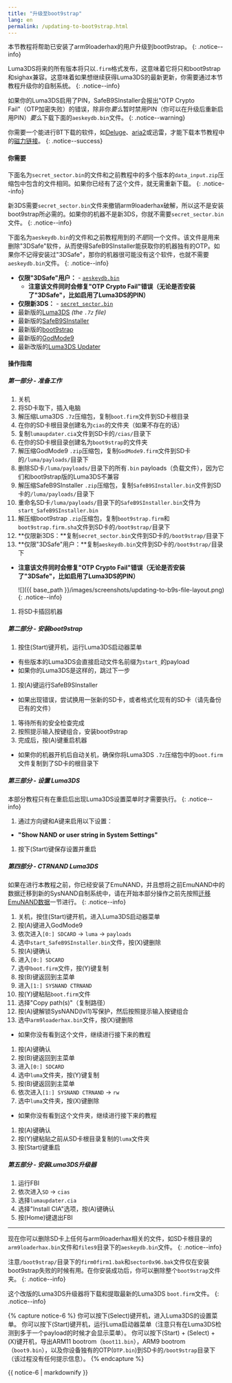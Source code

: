 ```yaml
---
title: "升级至boot9strap"
lang: en
permalink: /updating-to-boot9strap.html
---
```


本节教程将帮助已安装了arm9loaderhax的用户升级到boot9strap。
{: .notice--info}

Luma3DS将来的所有版本将只以`.firm`格式发布，这意味着它将只和boot9strap和sighax兼容。这意味着如果想继续获得Luma3DS的最新更新，你需要通过本节教程升级你的自制系统。
{: .notice--info}

如果你的Luma3DS启用了PIN，SafeB9SInstaller会报出"OTP Crypto Fail"（OTP加密失败）的错误，除非你*要么*暂时禁用PIN（你可以在升级后重新启用PIN）*要么*下载下面的`aeskeydb.bin`文件。
{: .notice--warning}

你需要一个能进行BT下载的软件，如[Deluge](http://dev.deluge-torrent.org/wiki/Download)、[aria2](https://aria2.github.io/)或迅雷，才能下载本节教程中的[磁力链接](http://baike.baidu.com/item/%E7%A3%81%E5%8A%9B%E9%93%BE%E6%8E%A5)。
{: .notice--success}

#### 你需要

下面名为`secret_sector.bin`的文件和之前教程中的多个版本的`data_input.zip`压缩包中包含的文件相同。如果你已经有了这个文件，就无需重新下载。
{: .notice--info}

新3DS需要`secret_sector.bin`文件来撤销arm9loaderhax破解，所以这不是安装boot9strap所必需的。如果你的机器不是新3DS，你就不需要`secret_sector.bin`文件。
{: .notice--info}

下面名为`aeskeydb.bin`的文件和之前教程用到的*不是*同一个文件。该文件是用来删除"3DSafe"软件，从而使得SafeB9SInstaller能获取你的机器独有的OTP。如果你不记得安装过"3DSafe"，那你的机器很可能没有这个软件，也就不需要`aeskeydb.bin`文件。
{: .notice--info}

* **仅限"3DSafe"用户：** <i class="fa fa-magnet" aria-hidden="true" title="这个下载链接是磁力链格式的。请使用BT种子客户端进行下载。"></i> - [`aeskeydb.bin`](magnet:?xt=urn:btih:621f8af00638cb2b00d5bd0c6816543fa00b5fb1&dn=aeskeydb.bin&tr=udp%3A%2F%2Ftracker.tiny-vps.com%3A6969%2Fannounce&tr=udp%3A%2F%2Ftracker.aletorrenty.pl%3A2710%2Fannounce&tr=udp%3A%2F%2Ftracker.leechers-paradise.org%3A6969%2Fannounce&tr=udp%3A%2F%2Ftracker.coppersurfer.tk%3A6969%2Fannounce&tr=udp%3A%2F%2Ftorrent.gresille.org%3A80%2Fannounce&tr=http%3A%2F%2Ftorrent.gresille.org%2Fannounce&tr=udp%3A%2F%2Fexplodie.org%3A6969%2Fannounce&tr=udp%3A%2F%2Ftracker.filetracker.pl%3A8089%2Fannounce&tr=http%3A%2F%2Ftracker.tfile.me%2Fannounce&tr=http%3A%2F%2Ftracker.baravik.org%3A6970%2Fannounce&tr=udp%3A%2F%2Ftracker.yoshi210.com%3A6969%2Fannounce&tr=udp%3A%2F%2Fp4p.arenabg.com%3A1337%2Fannounce&tr=udp%3A%2F%2Fzer0day.ch%3A1337%2Fannounce&tr=udp%3A%2F%2Ftracker.opentrackr.org%3A1337%2Fannounce&tr=udp%3A%2F%2F9.rarbg.com%3A2710%2Fannounce&tr=http%3A%2F%2Ftracker.opentrackr.org%3A1337%2Fannounce&tr=http%3A%2F%2Fexplodie.org%3A6969%2Fannounce&tr=http%3A%2F%2Fp4p.arenabg.com%3A1337%2Fannounce&tr=http%3A%2F%2Ftracker1.wasabii.com.tw%3A6969%2Fannounce&tr=http%3A%2F%2Ftracker.aletorrenty.pl%3A2710%2Fannounce)
  + **注意该文件同时会修复"OTP Crypto Fail"错误（无论是否安装了"3DSafe"，比如启用了Luma3DS的PIN）**
* **仅限新3DS：** <i class="fa fa-magnet" aria-hidden="true" title="这个下载链接是磁力链格式的。请使用BT种子客户端进行下载。"></i> - [`secret_sector.bin`](magnet:?xt=urn:btih:15a3c97acf17d67af98ae8657cc66820cc58f655&dn=secret_sector.bin&tr=udp%3A%2F%2Ftracker.filetracker.pl%3A8089%2Fannounce&tr=http%3A%2F%2Ftracker.tfile.me%2Fannounce&tr=udp%3A%2F%2Ftracker.opentrackr.org%3A1337%2Fannounce&tr=udp%3A%2F%2Ftracker.coppersurfer.tk%3A6969%2Fannounce&tr=udp%3A%2F%2Fexplodie.org%3A6969%2Fannounce&tr=udp%3A%2F%2Ftracker.yoshi210.com%3A6969%2Fannounce&tr=udp%3A%2F%2Ftracker.aletorrenty.pl%3A2710%2Fannounce&tr=udp%3A%2F%2F9.rarbg.com%3A2710%2Fannounce&tr=udp%3A%2F%2Fp4p.arenabg.com%3A1337%2Fannounce&tr=http%3A%2F%2Ftracker1.wasabii.com.tw%3A6969%2Fannounce&tr=http%3A%2F%2Ftracker.opentrackr.org%3A1337%2Fannounce&tr=http%3A%2F%2Ftracker.aletorrenty.pl%3A2710%2Fannounce&tr=udp%3A%2F%2Ftracker.leechers-paradise.org%3A6969%2Fannounce&tr=udp%3A%2F%2Ftracker.tiny-vps.com%3A6969%2Fannounce&tr=http%3A%2F%2Ftracker.baravik.org%3A6970%2Fannounce&tr=udp%3A%2F%2Ftorrent.gresille.org%3A80%2Fannounce&tr=udp%3A%2F%2Fzer0day.ch%3A1337%2Fannounce&tr=http%3A%2F%2Fp4p.arenabg.com%3A1337%2Fannounce&tr=http%3A%2F%2Ftorrent.gresille.org%2Fannounce&tr=http%3A%2F%2Fexplodie.org%3A6969%2Fannounce)
* 最新版的[Luma3DS](https://github.com/AuroraWright/Luma3DS/releases/latest) *(the `.7z` file)*
* 最新版的[SafeB9SInstaller](https://github.com/d0k3/SafeB9SInstaller/releases/latest)
* 最新版的[boot9strap](https://github.com/SciresM/boot9strap/releases/latest)
* 最新版的[GodMode9](https://github.com/d0k3/GodMode9/releases/latest)
* 最新改版的[Luma3DS Updater](https://github.com/KunoichiZ/lumaupdate/releases/latest)

#### 操作指南

##### 第一部分 - 准备工作

1. 关机
1. 将SD卡取下，插入电脑
1. 解压缩Luma3DS `.7z`压缩包，复制`boot.firm`文件到SD卡根目录
1. 在你的SD卡根目录创建名为`cias`的文件夹（如果不存在的话）
1. 复制`lumaupdater.cia`文件到SD卡的`/cias/`目录下
1. 在你的SD卡根目录创建名为`boot9strap`的文件夹
1. 解压缩GodMode9 `.zip`压缩包，复制`GodMode9.firm`文件到SD卡的`/luma/payloads/`目录下
1. 删除SD卡`/luma/payloads/`目录下的所有`.bin` payloads（负载文件），因为它们和boot9strap版的Luma3DS不兼容
1. 解压缩SafeB9SInstaller `.zip`压缩包，复制`SafeB9SInstaller.bin`文件到SD卡的`/luma/payloads/`目录下
1. 重命名SD卡`/luma/payloads/`目录下的`SafeB9SInstaller.bin`文件为`start_SafeB9SInstaller.bin`
1. 解压缩boot9strap `.zip`压缩包，复制`boot9strap.firm`和`boot9strap.firm.sha`文件到SD卡的`/boot9strap/`目录下
1. **仅限新3DS：**复制`secret_sector.bin`文件到SD卡的`/boot9strap/`目录下
1. **仅限"3DSafe"用户：**复制`aeskeydb.bin`文件到SD卡的`/boot9strap/`目录下
  + **注意该文件同时会修复"OTP Crypto Fail"错误（无论是否安装了"3DSafe"，比如启用了Luma3DS的PIN）**

    ![]({{ base_path }}/images/screenshots/updating-to-b9s-file-layout.png)
    {: .notice--info}

1. 将SD卡插回机器

##### 第二部分 - 安装boot9strap

1. 按住(Start)键开机，运行Luma3DS启动器菜单
  + 有些版本的Luma3DS会直接启动文件名前缀为`start_`的payload
  + 如果你的Luma3DS是这样的，跳过下一步
1. 按(A)键运行SafeB9SInstaller
  + 如果出现错误，尝试换用一张新的SD卡，或者格式化现有的SD卡（请先备份已有的文件）
1. 等待所有的安全检查完成
1. 按照提示输入按键组合，安装boot9strap
1. 完成后，按(A)键重启机器
  + 如果你的机器开机后自动关机，确保你将Luma3DS `.7z`压缩包中的`boot.firm`文件复制到了SD卡的根目录下

##### 第三部分 - 设置 Luma3DS

本部分教程只有在重启后出现Luma3DS设置菜单时才需要执行。
{: .notice--info}

1. 通过方向键和A键来启用以下设置：
  + **"Show NAND or user string in System Settings"**
1. 按下(Start)键保存设置并重启

##### 第四部分 - CTRNAND Luma3DS

如果在进行本教程之前，你已经安装了EmuNAND，并且想将之前EmuNAND中的数据迁移到新的SysNAND自制系统中，请在开始本部分操作之前先按照[迁移EmuNAND数据](move-emunand)一节进行。
{: .notice--info}

1. 关机，按住(Start)键开机，进入Luma3DS启动器菜单
1. 按(A)键进入GodMode9
1. 依次进入`[0:] SDCARD` -> `luma` -> `payloads`
1. 选中`start_SafeB9SInstaller.bin`文件，按(X)键删除
1. 按(A)键确认
1. 进入`[0:] SDCARD`
1. 选中`boot.firm`文件，按(Y)键复制
1. 按(B)键返回到主菜单
1. 进入`[1:] SYSNAND CTRNAND`
1. 按(Y)键粘贴`boot.firm`文件
1. 选择"Copy path(s)"（复制路径）
1. 按(A)键解锁SysNAND(lvl1)写保护，然后按照提示输入按键组合
1. 选中`arm9loaderhax.bin`文件，按(X)键删除
  + 如果你没有看到这个文件，继续进行接下来的教程
1. 按(A)键确认
1. 按(B)键返回到主菜单
1. 进入`[0:] SDCARD`
1. 选中`luma`文件夹，按(Y)键复制
1. 按(B)键返回到主菜单
1. 依次进入`[1:] SYSNAND CTRNAND` -> `rw`
1. 选中`luma`文件夹，按(X)键删除
  + 如果你没有看到这个文件夹，继续进行接下来的教程
1. 按(A)键确认
1. 按(Y)键粘贴之前从SD卡根目录复制的`luma`文件夹
1. 按(Start)键重启

##### 第五部分 - 安装Luma3DS升级器

1. 运行FBI
1. 依次进入`SD` -> `cias`
1. 选择`lumaupdater.cia`
1. 选择"Install CIA"选项，按(A)键确认
1. 按(Home)键退出FBI

___

现在你可以删除SD卡上任何与arm9loaderhax相关的文件，如SD卡根目录的`arm9loaderhax.bin`文件和`files9`目录下的`aeskeydb.bin`文件。
{: .notice--info}

注意`/boot9strap/`目录下的`firm0firm1.bak`和`sector0x96.bak`文件仅在安装boot9strap失败的时候有用。在你安装成功后，你可以删除整个`boot9strap`文件夹。
{: .notice--info}

这个改版的Luma3DS升级器将下载和提取最新的Luma3DS `boot.firm`文件。
{: .notice--info}

{% capture notice-6 %}
你可以按下(Select)键开机，进入Luma3DS的设置菜单。
你可以按下(Start)键开机，运行Luma启动器菜单（注意只有在Luma3DS检测到多于一个payload的时候才会显示菜单）。
你可以按下(Start) + (Select) + (X)键开机，导出ARM11 bootrom（`boot11.bin`），ARM9 bootrom（`boot9.bin`），以及你设备独有的OTP(`OTP.bin`)到SD卡的`/boot9strap`目录下（该过程没有任何提示信息）。
{% endcapture %}

<div class="notice--info">{{ notice-6 | markdownify }}</div>
